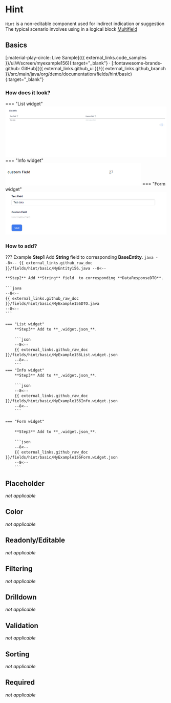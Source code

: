 # Hint

`Hint` is a non-editable component used for indirect indication or suggestion
The typical scenario involves using in a logical block [Multifield](/widget/fields/field/multifield/multifield)
## Basics
[:material-play-circle: Live Sample]({{ external_links.code_samples }}/ui/#/screen/myexample156){:target="_blank"} ·
[:fontawesome-brands-github: GitHub]({{ external_links.github_ui }}/{{ external_links.github_branch }}/src/main/java/org/demo/documentation/fields/hint/basic){:target="_blank"}
### How does it look?

=== "List widget"
    ![img_list.gif](img_list.gif)
=== "Info widget"
    ![img_info.png](img_info.png)
=== "Form widget"
    ![img_form.png](img_form.png)


### How to add?

??? Example
    **Step1** Add **String** field  to corresponding **BaseEntity**.
    ```java
    --8<--
    {{ external_links.github_raw_doc }}/fields/hint/basic/MyEntity156.java
    --8<--
    ```

    **Step2** Add **String** field  to corresponding **DataResponseDTO**.

    ```java
    --8<--
    {{ external_links.github_raw_doc }}/fields/hint/basic/MyExample156DTO.java
    --8<--
    ```

    === "List widget"
        **Step3** Add to **_.widget.json_**.

        ```json
        --8<--
        {{ external_links.github_raw_doc }}/fields/hint/basic/MyExample156List.widget.json
        --8<--
        ```
    === "Info widget"
        **Step3** Add to **_.widget.json_**.
        
        ```json
        --8<--
        {{ external_links.github_raw_doc }}/fields/hint/basic/MyExample156Info.widget.json
        --8<--
        ```

    === "Form widget"

        **Step3** Add to **_.widget.json_**.

        ```json
        --8<--
        {{ external_links.github_raw_doc }}/fields/hint/basic/MyExample156Form.widget.json
        --8<--
        ```    

## Placeholder
_not applicable_

## Color
_not applicable_

## Readonly/Editable
_not applicable_

## Filtering
_not applicable_

## Drilldown
_not applicable_

## Validation
_not applicable_

## Sorting
_not applicable_

## Required
_not applicable_